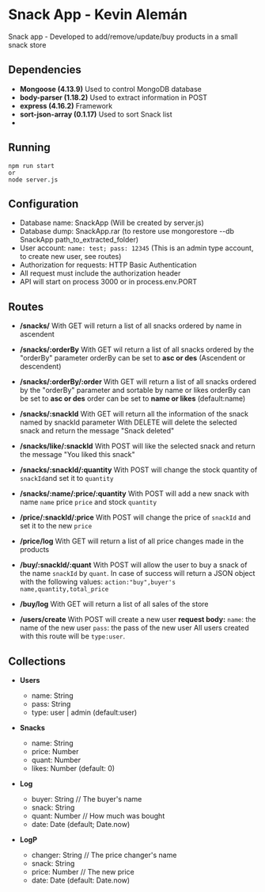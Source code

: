 # Snack App - Kevin Alemán
Snack app - Developed to add/remove/update/buy products in a small snack store

## Dependencies

 - **Mongoose (4.13.9)** Used to control MongoDB database
 - **body-parser (1.18.2)** Used to extract information in POST 
 - **express (4.16.2)** Framework
 - **sort-json-array (0.1.17)** Used to sort Snack list 
 - 
## Running
    npm run start
    or
    node server.js

## Configuration
- Database name: SnackApp (Will be created by server.js)
- Database dump: SnackApp.rar (to restore use mongorestore --db SnackApp path_to_extracted_folder)
- User account: `name: test; pass: 12345`  (This is an admin type account, to create new user, see routes)
- Authorization for requests: HTTP Basic Authentication
- All request must include the authorization header
- API will start on process 3000 or in process.env.PORT

## Routes

 - **/snacks/**
	 With GET will return a list of all snacks ordered by name in ascendent
	 
 - **/snacks/:orderBy**
	 With GET wil return a list of all snacks ordered by the "orderBy" parameter
	orderBy can be set to **asc or des** (Ascendent or descendent)
	
 - **/snacks/:orderBy/:order**
	 With GET will return a list of all snacks ordered by the "orderBy" parameter and sortable by name or likes
	 orderBy can be set to **asc or des**
	 order can be set to **name or likes** (default:name)
	 
 - **/snacks/:snackId**
	 With GET will return all the information of the snack named by snackId parameter
	 With DELETE will delete the selected snack and return the message "Snack deleted"
	 
 - **/snacks/like/:snackId**
	 With POST will like the selected snack and return the message "You liked this snack"
	 
 - **/snacks/:snackId/:quantity**
	 With POST will change the stock quantity of `snackId`and set it to `quantity`
	 
 - **/snacks/:name/:price/:quantity**
	 With POST will add a new snack with name `name` price `price` and stock `quantity`
 - **/price/:snackId/:price**
	 With POST will change the price of `snackId` and set it to the new `price`
	 
 - **/price/log**
	 With GET will return a list of all price changes made in the products
 - **/buy/:snackId/:quant**
	 With POST will allow the user to buy a snack of the name `snackId` by `quant`. In case of success will return a JSON object with the following values: `action:"buy",buyer's name,quantity,total_price`
	 
 - **/buy/log**
	 With GET will return a list of all sales of the store
 - **/users/create**
	 With POST will create a new user
	 **request body:** 
	 `name`: the name of the new user 
	 `pass`: the pass of the new user
	 All users created with this route will be `type:user`.

## Collections
 - **Users**
	 - name: String
	 - pass: String
	 - type: user | admin (default:user)
 - **Snacks**
	 - name: String
	 - price: Number
	 - quant: Number
	 - likes: Number (default: 0)
	 
 - **Log**
	 - buyer: String // The buyer's name
	 - snack: String
	 - quant: Number // How much was bought
	 - date: Date (default; Date.now)
 - **LogP**
	 - changer: String // The price changer's name
	 - snack: String
	 - price: Number // The new price
	 - date: Date (default: Date.now)
